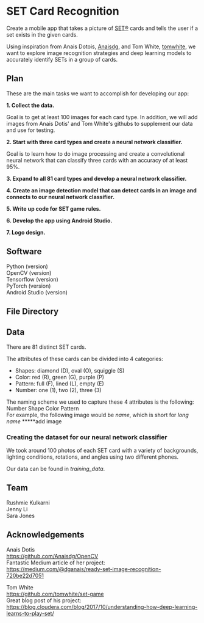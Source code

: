 # SET Card Recognition
Create a mobile app that takes a picture of [SET®](https://www.setgame.com/) cards and tells the user if a set exists in the given cards.

Using inspiration from Anais Dotois, [Anaisdg](https://github.com/Anaisdg), and Tom White, [tomwhite](https://github.com/tomwhite), we want to explore image recognition strategies and deep learning models to accurately identify SETs in a group of cards.

 ## Plan
 
 These are the main tasks we want to accomplish for developing our app:
 
 **1. Collect the data.**
 
 Goal is to get at least 100 images for each card type. In addition, we will add images from Anais Dotis' and Tom White's githubs to supplement our data and use for testing. 
 
 **2. Start with three card types and create a neural network classifier.**
 
 Goal is to learn how to do image processing and create a convolutional neural network that can classify three cards with an accuracy of at least 95%. 
 
 **3. Expand to all 81 card types and develop a neural network classifier.**
 
 
 **4. Create an image detection model that can detect cards in an image and connects to our neural network classifier.**
 
 **5. Write up code for SET game rules.**
 
 **6. Develop the app using Android Studio.**
 
 **7. Logo design.**
 
 ## Software
 
 Python (version)  
 OpenCV (version)  
 Tensorflow (version)  
 PyTorch (version)  
 Android Studio (version) 
 
## File Directory 

## Data

There are 81 distinct SET cards. 

The attributes of these cards can be divided into 4 categories:

 * Shapes: diamond (D), oval (O), squiggle (S)
 * Color: red (R), green (G), purple (P)
 * Pattern: full (F), lined (L), empty (E)
 * Number: one (1), two (2), three (3)
 
 The naming scheme we used to capture these 4 attributes is the following:
 Number Shape Color Pattern  
 For example, the following image would be *name*, which is short for *long name* 
 *****add image
 
 ### Creating the dataset for our neural network classifier
 
 We took around 100 photos of each SET card with a variety of backgrounds, lighting conditions, rotations, and angles using two different phones.
 
 Our data can be found in *training_data*.
 
 ## Team
 
 Rushmie Kulkarni  
 Jenny Li  
 Sara Jones  
 
 ## Acknowledgements
Anais Dotis  
https://github.com/Anaisdg/OpenCV  
Fantastic Medium article of her project:   
https://medium.com/@dganais/ready-set-image-recognition-720be22d7051

Tom White  
https://github.com/tomwhite/set-game    
Great blog post of his project:   
https://blog.cloudera.com/blog/2017/10/understanding-how-deep-learning-learns-to-play-set/
 

